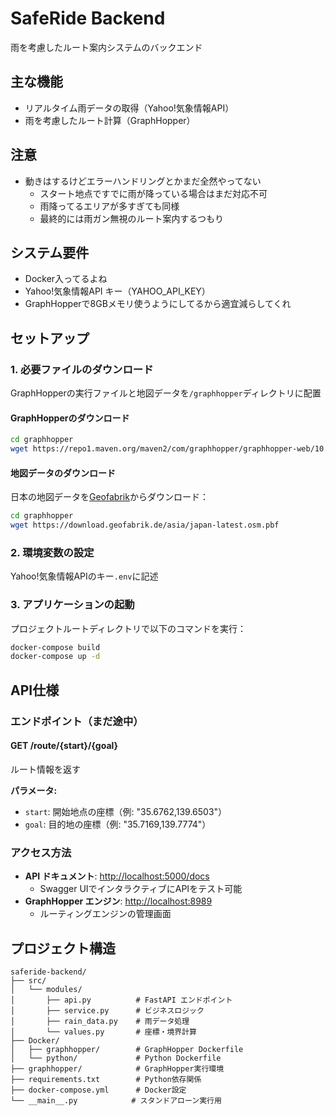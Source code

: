 # SafeRide Backend

雨を考慮したルート案内システムのバックエンド

## 主な機能

- リアルタイム雨データの取得（Yahoo!気象情報API）
- 雨を考慮したルート計算（GraphHopper）

## 注意

- 動きはするけどエラーハンドリングとかまだ全然やってない
  - スタート地点ですでに雨が降っている場合はまだ対応不可
  - 雨降ってるエリアが多すぎても同様
  - 最終的には雨ガン無視のルート案内するつもり

## システム要件

- Docker入ってるよね
- Yahoo!気象情報API キー（YAHOO_API_KEY）
- GraphHopperで8GBメモリ使うようにしてるから適宜減らしてくれ
 
## セットアップ

### 1. 必要ファイルのダウンロード

GraphHopperの実行ファイルと地図データを`/graphhopper`ディレクトリに配置

#### GraphHopperのダウンロード

```bash
cd graphhopper
wget https://repo1.maven.org/maven2/com/graphhopper/graphhopper-web/10.0/graphhopper-web-10.0.jar
```

#### 地図データのダウンロード

日本の地図データを[Geofabrik](https://download.geofabrik.de/asia/japan.html)からダウンロード：

```bash
cd graphhopper
wget https://download.geofabrik.de/asia/japan-latest.osm.pbf
```

### 2. 環境変数の設定

Yahoo!気象情報APIのキー`.env`に記述

### 3. アプリケーションの起動

プロジェクトルートディレクトリで以下のコマンドを実行：

```bash
docker-compose build
docker-compose up -d
```

## API仕様

### エンドポイント（まだ途中）

#### GET /route/{start}/{goal}

ルート情報を返す

**パラメータ:**

- `start`: 開始地点の座標（例: "35.6762,139.6503"）
- `goal`: 目的地の座標（例: "35.7169,139.7774"）

### アクセス方法

- **API ドキュメント**: <http://localhost:5000/docs>
  - Swagger UIでインタラクティブにAPIをテスト可能
- **GraphHopper エンジン**: <http://localhost:8989>
  - ルーティングエンジンの管理画面

## プロジェクト構造

```text
saferide-backend/
├── src/
│   └── modules/
│       ├── api.py          # FastAPI エンドポイント
│       ├── service.py      # ビジネスロジック
│       ├── rain_data.py    # 雨データ処理
│       └── values.py       # 座標・境界計算
├── Docker/
│   ├── graphhopper/        # GraphHopper Dockerfile
│   └── python/             # Python Dockerfile
├── graphhopper/            # GraphHopper実行環境
├── requirements.txt        # Python依存関係
├── docker-compose.yml      # Docker設定
└── __main__.py            # スタンドアローン実行用
```
